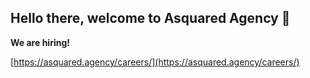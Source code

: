 ## Hello there, welcome to Asquared Agency 👋

**We are hiring!**

[https://asquared.agency/careers/](https://asquared.agency/careers/)

